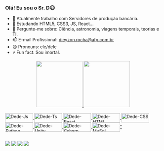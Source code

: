 ### Olá! Eu sou o Sr. D😉  
  
- 🔭 Atualmente trabalho com Servidores de produção bancária.
- 🌱 Estudando HTML5, CSS3, JS, React...
- 💬 Pergunte-me sobre: Ciência, astronomia, viagens temporais, teorias e TI.
- 📫 E-mail Profissional: dieyzon.rocha@atp.com.br
- 😄 Pronouns: ele/dele
- ⚡ Fun fact: Sou imortal.

<div align="center">
  <a href="https://github.com/Dieyzonrocha">
  <img height="150em" src="https://github-readme-stats.vercel.app/api?username=Dieyzonrocha&show_icons=true&theme=chartreuse-dark&include_all_commits=true&count_private=true"/>
  <img height="150em" src="https://github-readme-stats.vercel.app/api/top-langs/?username=Dieyzonrocha&layout=compact&langs_count=7&theme=chartreuse-dark"/>
</div>
  
  <div style="display: inline_block"><br>
  <img align="center" alt="Dede-Js" height="30" width="90" src="https://img.shields.io/badge/JavaScript-323330?style=for-the-badge&logo=javascript&logoColor=F7DF1E">
  <img align="center" alt="Dede-Ts" height="30" width="90" src="https://img.shields.io/badge/TypeScript-007ACC?style=for-the-badge&logo=typescript&logoColor=white">
  <img align="center" alt="Dede-React" height="30" width="90" src="https://img.shields.io/badge/React-20232A?style=for-the-badge&logo=react&logoColor=61DAFB">
  <img align="center" alt="Dede-HTML" height="30" width="90" src="https://img.shields.io/badge/HTML5-E34F26?style=for-the-badge&logo=html5&logoColor=white">
  <img align="center" alt="Dede-CSS" height="30" width="90" src="https://img.shields.io/badge/CSS3-1572B6?style=for-the-badge&logo=css3&logoColor=white">
  <img align="center" alt="Dede-Python" height="30" width="90" src="https://img.shields.io/badge/Python-14354C?style=for-the-badge&logo=python&logoColor=white">
  <img align="center" alt="Dede-Unity" height="30" width="90" src="https://img.shields.io/badge/Unity-100000?style=for-the-badge&logo=unity&logoColor=white" />
  <img align="center" alt="Dede-Csharp" height="30" width="90"src="https://img.shields.io/badge/Bootstrap-563D7C?style=for-the-badge&logo=bootstrap&logoColor=white">
  <img align="center" alt="Dede-MySql" height="30" width="90" src="https://img.shields.io/badge/MySQL-00000F?style=for-the-badge&logo=mysql&logoColor=white" />"
  <!--  
  <img align="right" alt="Rafa-pic" height="150" style="border-radius:50px;" 
  src="https://pixabay.com/pt/photos/código-codificação-computador-dados-1839406/ -->
</div>
  
</div>
  
  ##
  
<div> 
  <div>
    <a href="https://instagram.com/dieyzonrocha" target="_blank"><img src="https://img.shields.io/badge/-Instagram-%23E4405F?style=for-the-badge&logo=instagram&logoColor=white" target="_blank"></a>
    <a href="https://www.linkedin.com/in/dieyzon-rocha" target="_blank"><img src="https://img.shields.io/badge/-LinkedIn-%230077B5?style=for-the-badge&logo=linkedin&logoColor=white" target="_blank"></a>
    <a href="https://t.me/Dieyzonrocha" target="_blank"><img src="https://img.shields.io/badge/Telegram-2CA5E0?style=for-the-badge&logo=telegram&logoColor=white"></a>
    <a href="mailto:dieyzon.rocha@gmail.com"><img src="https://img.shields.io/badge/-Gmail-%23333?style=for-the-badge&logo=gmail&logoColor=white" target="_blank"></a>
    
  </div>
  
  
  
